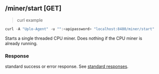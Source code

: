 ## /miner/start [GET]
> curl example

```go
curl -A "Uplo-Agent" -u "":<apipassword> "localhost:8480/miner/start"
```

Starts a single threaded CPU miner. Does nothing if the CPU miner is already
running.

### Response

standard success or error response. See [standard
responses](#standard-responses).